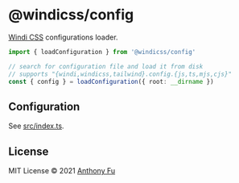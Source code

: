 # @windicss/config

[Windi CSS](https://github.com/windicss/windicss) configurations loader.

```ts
import { loadConfiguration } from '@windicss/config'

// search for configuration file and load it from disk
// supports "{windi,windicss,tailwind}.config.{js,ts,mjs,cjs}"
const { config } = loadConfiguration({ root: __dirname })
```

## Configuration

See [src/index.ts](https://github.com/windicss/vite-plugin-windicss/blob/main/packages/config/src/index.ts).

## License

MIT License © 2021 [Anthony Fu](https://github.com/antfu)

